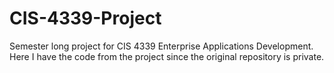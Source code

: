 # CIS-4339-Project
Semester long project for CIS 4339 Enterprise Applications Development. Here I have the code from the project since the original repository is private. 
